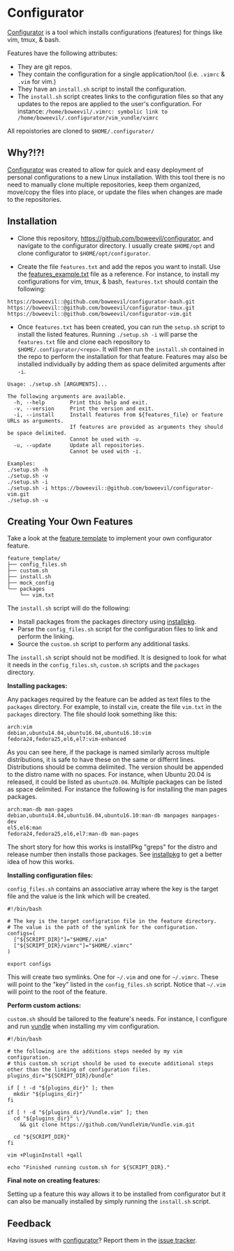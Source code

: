 Configurator
============

[Configurator] is a tool which installs configurations (features) for things like vim, tmux, & bash.


Features have the following attributes:

 * They are git repos.
 * They contain the configuration for a single application/tool (i.e. `.vimrc` & `.vim` for vim.)
 * They have an `install.sh` script to install the configuration.
 * The `install.sh` script creates links to the configuration files so that any updates to the repos are applied to the user's configuration.  For instance: `/home/boweevil/.vimrc: symbolic link to /home/boweevil/.configurator/vim_vundle/vimrc`

All repoistories are cloned to `$HOME/.configurator/`


[Configurator]: https://github.com/boweevil/configurator
[installpkg]: https://github.com/boweevil/installpkg
[features_example.txt]: https://github.com/boweevil/configurator/blob/master/features_example.txt
[issue tracker]: https://github.com/boweevil/configurator/issues
[feature template]: https://github.com/boweevil/configurator/tree/master/feature_template
[vundle]: https://github.com/VundleVim/Vundle.vim

## Why?!?!
[Configurator] was created to allow for quick and easy deployment of personal configurations to a new Linux installation.  With this tool there is no need to manually clone multiple repositories, keep them organized, move/copy the files into place, or update the files when changes are made to the repositories.

## Installation
* Clone this repository, <https://github.com/boweevil/configurator>, and navigate to the configurator directory.  I usually create `$HOME/opt` and clone configurator to `$HOME/opt/configurator`.

* Create the file `features.txt` and add the repos you want to install.  Use the [features_example.txt] file as a reference.  For instance, to install my configurations for vim, tmux, & bash, `features.txt` should contain the following:

```
https://boweevil::@github.com/boweevil/configurator-bash.git
https://boweevil::@github.com/boweevil/configurator-tmux.git
https://boweevil::@github.com/boweevil/configurator-vim.git
```

* Once `features.txt` has been created, you can run the `setup.sh` script to install the listed features.  Running `./setup.sh -i` will parse the `features.txt` file and clone each repository to `$HOME/.configurator/<repo>`.  It will then run the `install.sh` contained in the repo to perform the installation for that feature.  Features may also be installed individually by adding them as space delimited arguments after `-i`.

```
Usage: ./setup.sh [ARGUMENTS]...

The following arguments are available.
  -h, --help        Print this help and exit.
  -v, --version     Print the version and exit.
  -i, --install     Install features from ${features_file} or feature URLs as arguments.
                    If features are provided as arguments they should be space delimited.
                    Cannot be used with -u.
  -u, --update      Update all repositories.
                    Cannot be used with -i.

Examples:
./setup.sh -h
./setup.sh -v
./setup.sh -i
./setup.sh -i https://boweevil::@github.com/boweevil/configurator-vim.git
./setup.sh -u
```

## Creating Your Own Features
Take a look at the [feature template] to implement your own configurator feature.

```
feature_template/
├── config_files.sh
├── custom.sh
├── install.sh
├── mock_config
└── packages
    └── vim.txt
```

The `install.sh` script will do the following:

* Install packages from the packages directory using [installpkg].
* Parse the `config_files.sh` script for the configuration files to link and perform the linking.
* Source the `custom.sh` script to perform any additional tasks.

The `install.sh` script should not be modified.  It is designed to look for what it needs in the `config_files.sh`, `custom.sh` scripts and the `packages` directory.


__Installing packages:__

Any packages required by the feature can be added as text files to the `packages` directory.  For example, to install `vim`, create the file `vim.txt` in the `packages` directory.  The file should look something like this:

```
arch:vim
debian,ubuntu14.04,ubuntu16.04,ubuntu16.10:vim
fedora24,fedora25,el6,el7:vim-enhanced
```

As you can see here, if the package is named similarly across multiple distributions, it is safe to have these on the same or differnt lines.  Distributions should be comma delimited.  The version should be appended to the distro name with no spaces.  For instance, when Ubuntu 20.04 is released, it could be listed as `ubuntu20.04`.  Multiple packages can be listed as space delimited.  For instance the following is for installing the man pages packages.

```
arch:man-db man-pages
debian,ubuntu14.04,ubuntu16.04,ubuntu16.10:man-db manpages manpages-dev
el5,el6:man
fedora24,fedora25,el6,el7:man-db man-pages
```

The short story for how this works is installPkg "greps" for the distro and release number then installs those packages.  See [installpkg] to get a better idea of how this works.


__Installing configuration files:__

`config_files.sh` contains an associative array where the key is the target file and the value is the link which will be created.

```
#!/bin/bash

# The key is the target configration file in the feature directory.
# The value is the path of the symlink for the configuration.
configs=(
  ["${SCRIPT_DIR}"]="$HOME/.vim"
  ["${SCRIPT_DIR}/vimrc"]="$HOME/.vimrc"
)

export configs
```

This will create two symlinks.  One for `~/.vim` and one for `~/.vimrc`.  These will point to the "key" listed in the `config_files.sh` script.  Notice that `~/.vim` will point to the root of the feature.


__Perform custom actions:__

`custom.sh` should be tailored to the feature's needs.  For instance, I configure and run [vundle] when installing my vim configuration.

```
#!/bin/bash

# the following are the additions steps needed by my vim configuration.
# this custom.sh script should be used to execute additional steps other than the linking of configuration files.
plugins_dir="${SCRIPT_DIR}/bundle"

if [ ! -d "${plugins_dir}" ]; then
  mkdir "${plugins_dir}"
fi

if [ ! -d "${plugins_dir}/Vundle.vim" ]; then
  cd "${plugins_dir}" \
    && git clone https://github.com/VundleVim/Vundle.vim.git

  cd "${SCRIPT_DIR}"
fi

vim +PluginInstall +qall

echo "Finished running custom.sh for ${SCRIPT_DIR}."
```

__Final note on creating features:__

Setting up a feature this way allows it to be installed from configurator but it can also be manually installed by simply running the `install.sh` script.

## Feedback

Having issues with [configurator]? Report them in the [issue tracker].
